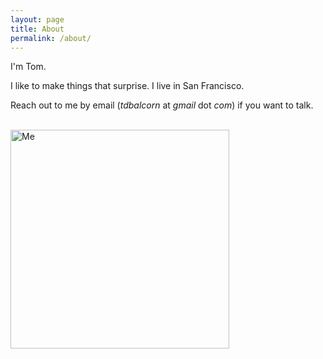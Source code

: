 ```yaml
---
layout: page
title: About
permalink: /about/
---
```


I'm Tom.

I like to make things that surprise. I live in San Francisco.

Reach out to me by email (_tdbalcorn_ at _gmail_ dot _com_) if you want to talk.

<br>

<img src='{{ "/assets/img/small-moto-yosemite.jpg" | absolute_url }}' alt="Me" style="width: 350px;" />